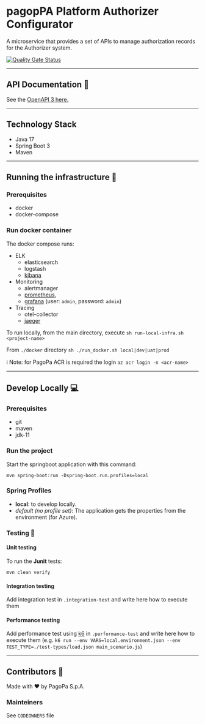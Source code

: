 # pagopPA Platform Authorizer Configurator

A microservice that provides a set of APIs to manage authorization records for the Authorizer system.

[![Quality Gate Status](https://sonarcloud.io/api/project_badges/measure?project=pagopa_pagopa-platform-authorizer-config&metric=alert_status)](https://sonarcloud.io/dashboard?id=TODO-set-your-id)

---
## API Documentation 📖
See the [OpenAPI 3 here.](https://editor.swagger.io/?url=https://raw.githubusercontent.com/pagopa/pagopa-platform-authorizer-config/main/openapi/openapi.json)

---

## Technology Stack
- Java 17
- Spring Boot 3
- Maven
---

## Running the infrastructure 🚀

### Prerequisites
- docker
- docker-compose

### Run docker container
The docker compose runs:
- ELK
    - elasticsearch
    - logstash
    - [kibana](http://localhost:5601/)
- Monitoring
    - alertmanager
    - [prometheus](http://localhost:9090/),
    - [grafana](http://localhost:3000/) (user: ```admin```, password: ```admin```)
- Tracing
    - otel-collector
    - [jaeger](http://localhost:16686/)


To run locally, from the main directory, execute
`sh run-local-infra.sh <project-name>`

From `./docker` directory
`sh ./run_docker.sh local|dev|uat|prod`

ℹ️ Note: for PagoPa ACR is required the login `az acr login -n <acr-name>`

---

## Develop Locally 💻

### Prerequisites
- git
- maven
- jdk-11

### Run the project

Start the springboot application with this command:

`mvn spring-boot:run -Dspring-boot.run.profiles=local`



### Spring Profiles

- **local**: to develop locally.
- _default (no profile set)_: The application gets the properties from the environment (for Azure).


### Testing 🧪

#### Unit testing

To run the **Junit** tests:

`mvn clean verify`

#### Integration testing
Add integration test in `.integration-test` and write here how to execute them

#### Performance testing
Add performance test using [k6](https://k6.io/) in `.performance-test` and write here how to execute them (e.g. `k6 run --env VARS=local.environment.json --env TEST_TYPE=./test-types/load.json main_scenario.js`)


---

## Contributors 👥
Made with ❤️ by PagoPa S.p.A.

### Mainteiners
See `CODEOWNERS` file
